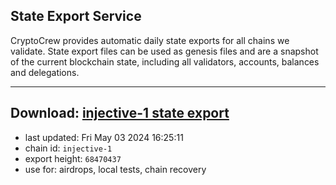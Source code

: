 ## State Export Service
CryptoCrew provides automatic daily state exports for all chains we validate. State export files can be used as genesis files and are a snapshot of the current blockchain state, including all validators, accounts, balances and delegations.

---
**Download: [injective-1 state export](https://dl-eu2.ccvalidators.com/SERVICE/injective/injective-1_export_68470437.json)**
---

- last updated: Fri May 03 2024 16:25:11
- chain id: `injective-1`
- export height: `68470437`
- use for: airdrops, local tests, chain recovery
